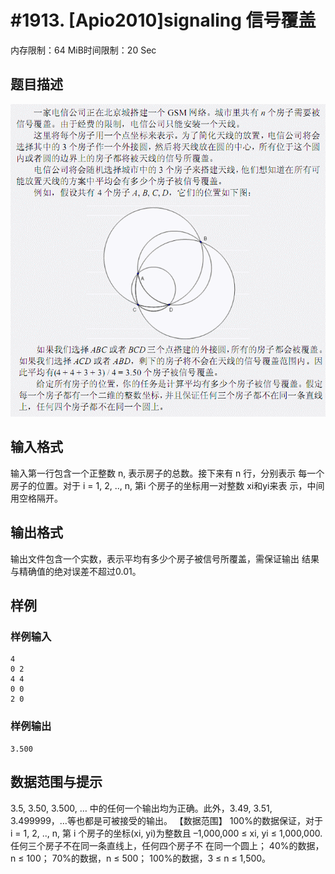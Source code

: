 # #1913. [Apio2010]signaling  信号覆盖

内存限制：64 MiB时间限制：20 Sec

## 题目描述

![](images/1913_1.jpg)

## 输入格式

输入第一行包含一个正整数 n, 表示房子的总数。接下来有 n 行，分别表示
每一个房子的位置。对于 i = 1, 2, .., n, 第i 个房子的坐标用一对整数 xi和yi来表
示，中间用空格隔开。 

## 输出格式

输出文件包含一个实数，表示平均有多少个房子被信号所覆盖，需保证输出
结果与精确值的绝对误差不超过0.01。 

## 样例

### 样例输入

    
    4 
    0 2 
    4 4 
    0 0 
    2 0 
    

### 样例输出

    
    3.500 
    

## 数据范围与提示

3.5, 3.50, 3.500,  …  中的任何一个输出均为正确。此外，3.49, 3.51, 
3.499999，…等也都是可被接受的输出。 
【数据范围】 
100%的数据保证，对于 i  = 1, 2, ..,  n, 第 i 个房子的坐标(xi,  yi)为整数且 
–1,000,000 ≤ xi, yi ≤ 1,000,000. 任何三个房子不在同一条直线上，任何四个房子不
在同一个圆上； 
40%的数据，n ≤ 100； 
70%的数据，n ≤ 500； 
100%的数据，3 ≤ n ≤ 1,500。 
 

